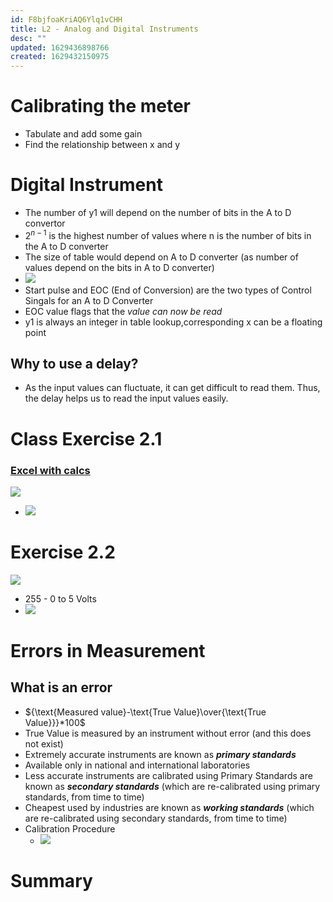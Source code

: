 ```yaml
---
id: F8bjfoaKriAQ6Ylq1vCHH
title: L2 - Analog and Digital Instruments
desc: ""
updated: 1629436898766
created: 1629432150975
---
```


# Calibrating the meter

- Tabulate and add some gain
- Find the relationship between x and y

# Digital Instrument

- The number of y1 will depend on the number of bits in the A to D convertor
- $2^{n-1}$ is the highest number of values where n is the number of bits in the A to D converter
- The size of table would depend on A to D converter (as number of values depend on the bits in A to D converter)
- ![](/assets/images/2021-08-20-09-53-47.png)
- Start pulse and EOC (End of Conversion) are the two types of Control Singals for an A to D Converter
- EOC value flags that the _value can now be read_
- y1 is always an integer in table lookup,corresponding x can be a floating point

## Why to use a delay?

- As the input values can fluctuate, it can get difficult to read them. Thus, the delay helps us to read the input values easily.

# Class Exercise 2.1

### [Excel with calcs](https://docs.google.com/spreadsheets/d/1CDlmHaAOCYX_egeNXhxkVxzDZeRQ8hV2?rtpof=true&authuser=parth.s5%40ahduni.edu.in&usp=drive_fs)

![](/assets/images/2021-08-20-10-00-41.png)

- ![](/assets/images/2021-08-20-10-11-04.png)

# Exercise 2.2

![](/assets/images/2021-08-20-10-14-51.png)

- 255 - 0 to 5 Volts
- ![](/assets/images/2021-08-20-10-36-23.png)

# Errors in Measurement

## What is an error

- ${\text{Measured value}-\text{True Value}\over{\text{True Value}}}*100$
- True Value is measured by an instrument without error (and this does not exist)
- Extremely accurate instruments are known as _**primary standards**_
- Available only in national and international laboratories
- Less accurate instruments are calibrated using Primary Standards are known as _**secondary standards**_ (which are re-calibrated using primary standards, from time to time)
- Cheapest used by industries are known as _**working standards**_ (which are re-calibrated using secondary standards, from time to time)
- Calibration Procedure
  - ![](/assets/images/2021-08-20-10-44-50.png)

# Summary 
